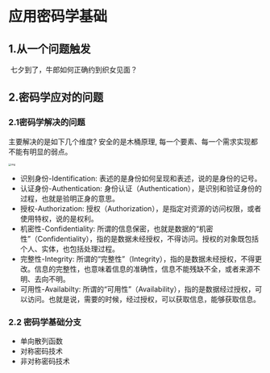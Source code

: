 # 应用密码学基础



## 1.从一个问题触发

​	七夕到了，牛郎如何正确约到织女见面？

## 2.密码学应对的问题

### 2.1密码学解决的问题

主要解决的是如下几个维度? 安全的是木桶原理, 每一个要素、每一个需求实现都不能有明显的弱点。

<img src="https://static001.geekbang.org/resource/image/fc/18/fc20c0b5fce1561528fe9e7a619dca18.jpg" alt="img" style="zoom:33%;" />

- 识别身份-Identification: 表述的是身份如何呈现和表述，说的是身份的记号。
- 认证身份-Authentication: 身份认证（Authentication），是识别和验证身份的过程，也就是验明正身的意思。
- 授权-Authorization: 授权（Authorization），是指定对资源的访问权限，或者使用特权，说的是权利。
- 机密性-Confidentiality: 所谓的信息保密，也就是数据的“机密性”（Confidentiality），指的是数据未经授权，不得访问。授权的对象既包括个人、实体，也包括处理过程。
- 完整性-Integrity: 所谓的“完整性”（Integrity），指的是数据未经授权，不得更改。信息的完整性，也意味着信息的准确性，信息不能残缺不全，或者来源不明、去向不明。
- 可用性-Availabilty: 所谓的“可用性”（Availability），指的是数据经过授权，可以访问。也就是说，需要的时候，经过授权，可以获取信息，能够获取信息。



### 2.2 密码学基础分支

- 单向散列函数
- 对称密码技术
- 非对称密码技术

